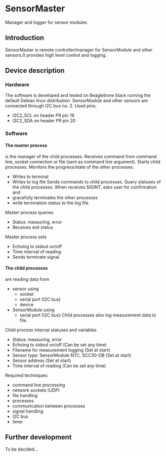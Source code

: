 # SensorMaster
Manager and logger for sensor modules

## Introduction
SensorMaster is remote controller/manager for SensorModule and other sensors.It provides high level control and logging.

## Device description

### Hardware
The software is developed and tested on Beaglebone black running the default Debian linux distribution.
SensorModule and other sensors are connected through I2C bus no. 2.
Used pins:
- I2C2_SCL on header P9 pin 19
- I2C2_SDA on header P9 pin 20

### Software
#### The master process
is the manager of the child processes.
Receives command from command line, socket connection or file (sent as command line argument).
Starts child processes.
Monitors the progress/state of the other processes.
- Writes to terminal
- Writes to log file
Sends commands to child processes.
Query statuses of the child processes.
When receives SIGINT, asks user for confirmation and
- gracefully terminates the other processes
- write termination status to the log file

Master process queries
- Status: measuring, error
- Receives exit status

Master process sets
- Echoing to stdout on/off
- Time interval of reading
- Sends terminate signal

#### The child processes
are reading data from
- sensor using
    - socket
    - serial port (I2C bus)
    - device
- SensorModule using
    - serial port (I2C bus)
Child processes also log measurement data to file.

Child process internal statuses and variables
- Status: measuring, error
- Echoing to stdout on/off (Can be set any time)
- Filename for measurement logging (Set at start)
- Sensor type: SensorModule NTC, SCC30-DB (Set at start)
- Sensor address (Set at start)
- Time interval of reading (Can be set any time)

Required techniques:
- command line processing
- network sockets (UDP)
- file handling
- processes
- communication between processes
- signal handling
- I2C bus
- timer

## Further development
To be decided...
